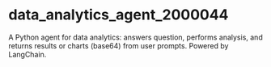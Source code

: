 # data_analytics_agent_2000044
A Python agent for data analytics: answers question, performs analysis, and returns results or charts (base64) from user prompts. Powered by LangChain.

